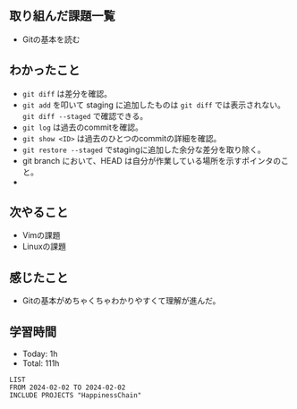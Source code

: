 ## 取り組んだ課題一覧
- Gitの基本を読む
## わかったこと
- `git diff` は差分を確認。
- `git add` を叩いて staging に追加したものは `git diff` では表示されない。`git diff --staged` で確認できる。
- `git log` は過去のcommitを確認。
- `git show <ID>` は過去のひとつのcommitの詳細を確認。
- `git restore --staged` でstagingに追加した余分な差分を取り除く。
- git branch において、HEAD は自分が作業している場所を示すポインタのこと。
- 
## 次やること
- Vimの課題
- Linuxの課題
## 感じたこと
- Gitの基本がめちゃくちゃわかりやすくて理解が進んだ。
## 学習時間
- Today: 1h
- Total: 111h

```toggl
LIST
FROM 2024-02-02 TO 2024-02-02
INCLUDE PROJECTS "HappinessChain"
```
